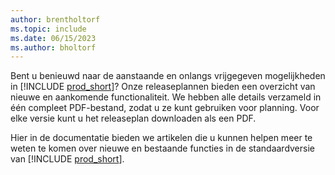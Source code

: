 ```yaml
---
author: brentholtorf
ms.topic: include
ms.date: 06/15/2023
ms.author: bholtorf
---
```

Bent u benieuwd naar de aanstaande en onlangs vrijgegeven mogelijkheden in [!INCLUDE [prod_short](prod_short.md)]? Onze releaseplannen bieden een overzicht van nieuwe en aankomende functionaliteit. We hebben alle details verzameld in één compleet PDF-bestand, zodat u ze kunt gebruiken voor planning. Voor elke versie kunt u het releaseplan downloaden als een PDF.

Hier in de documentatie bieden we artikelen die u kunnen helpen meer te weten te komen over nieuwe en bestaande functies in de standaardversie van [!INCLUDE [prod_short](prod_short.md)].